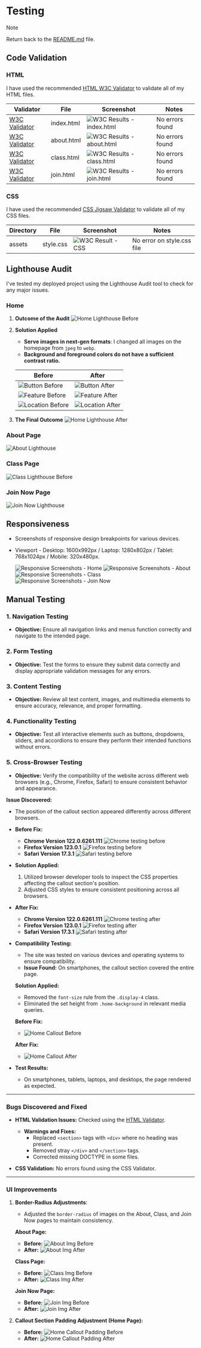 # Testing

> [!NOTE]  
> Return back to the [README.md](README.md) file.

## Code Validation

### HTML
I have used the recommended [HTML W3C Validator](https://validator.w3.org) to validate all of my HTML files.

| Validator | File | Screenshot | Notes |
| --- | --- | --- | --- |
| [W3C Validator](https://validator.w3.org/nu/?doc=https%3A%2F%2Flauren21717.github.io%2FMilestone_project_1%2F) | index.html | ![W3C Results - index.html](https://github.com/Lauren21717/Milestone_project_1/blob/main/assets/media/W3C%20Results%20-%20index.png?raw=true) | No errors found |
| [W3C Validator](https://validator.w3.org/nu/?doc=https%3A%2F%2Flauren21717.github.io%2FMilestone_project_1%2Fabout.html) | about.html | ![W3C Results - about.html](https://github.com/Lauren21717/Milestone_project_1/blob/main/assets/media/W3C%20Validator%20-%20about.png?raw=true) | No errors found |
| [W3C Validator](https://validator.w3.org/nu/?doc=https%3A%2F%2Flauren21717.github.io%2FMilestone_project_1%2Fclass.html) | class.html | ![W3C Results - class.html](https://github.com/Lauren21717/Milestone_project_1/blob/main/assets/media/W3C%20Validator%20-%20class.png?raw=true) | No errors found |
| [W3C Validator](https://validator.w3.org/nu/?doc=https%3A%2F%2Flauren21717.github.io%2FMilestone_project_1%2Fjoin.html) | join.html | ![W3C Results - join.html](https://github.com/Lauren21717/Milestone_project_1/blob/main/assets/media/W3C%20Validator%20-%20join.png?raw=true) | No errors found |

### CSS
I have used the recommended [CSS Jigsaw Validator](https://jigsaw.w3.org/css-validator) to validate all of my CSS files.

| Directory | File | Screenshot | Notes |
| --- | --- | --- | --- |
| assets | style.css | ![W3C Result - CSS](https://github.com/Lauren21717/Milestone_project_1/blob/main/assets/media/W3C%20Validator%20-%20CSS.png?raw=true) | No error on style.css file |

## Lighthouse Audit

I've tested my deployed project using the Lighthouse Audit tool to check for any major issues.

### Home

1. **Outcome of the Audit**
   ![Home Lighthouse Before](https://github.com/Lauren21717/Milestone_project_1/blob/main/assets/media/home-lighthouse-before.png?raw=true)

2. **Solution Applied**
   - **Serve images in next-gen formats**: I changed all images on the homepage from `jpeg` to `webp`.
   - **Background and foreground colors do not have a sufficient contrast ratio.**

   | Before | After |
   | --- | --- |
   | ![Button Before](https://github.com/Lauren21717/Milestone_project_1/blob/main/assets/media/btn-lg-before.png?raw=true) | ![Button After](https://github.com/Lauren21717/Milestone_project_1/blob/main/assets/media/btn-lg-after.png?raw=true) |
   | ![Feature Before](https://github.com/Lauren21717/Milestone_project_1/blob/main/assets/media/feature-lh-before.png?raw=true) | ![Feature After](https://github.com/Lauren21717/Milestone_project_1/blob/main/assets/media/feature-lh-after.png?raw=true) |
   | ![Location Before](https://github.com/Lauren21717/Milestone_project_1/blob/main/assets/media/Location-lh-before.png?raw=true) | ![Location After](https://github.com/Lauren21717/Milestone_project_1/blob/main/assets/media/Location-lh-after.png?raw=true) |

3. **The Final Outcome**
   ![Home Lighthouse After](https://github.com/Lauren21717/Infinite_Fitness/blob/main/assets/media/home-lighthouse-after.png?raw=true)


### About Page
   ![About Lighthouse](https://github.com/Lauren21717/Infinite_Fitness/blob/main/assets/media/about-lighthouse-after.png?raw=true)


### Class Page
   ![Class Lighthouse Before](https://github.com/Lauren21717/Milestone_project_1/blob/main/assets/media/class-lighthouse-before.png?raw=true)


### Join Now Page
   ![Join Now Lighthouse](https://github.com/Lauren21717/Milestone_project_1/blob/main/assets/media/join-now-lighthouse.png?raw=true)


## Responsiveness
   
- Screenshots of responsive design breakpoints for various devices.
- Viewport - Desktop: 1600x992px / Laptop: 1280x802px / Tablet: 768x1024px / Mobile: 320x480px.

    ![Responsive Screenshots - Home](https://github.com/Lauren21717/Milestone_project_1/blob/main/assets/images/Responsive%20Screenshots%20-%20Home.png?raw=true)
    ![Responsive Screenshots - About](https://github.com/Lauren21717/Milestone_project_1/blob/main/assets/media/Responsive%20Screenshots%20-%20About.png?raw=true)
    ![Responsive Screenshots - Class](https://github.com/Lauren21717/Milestone_project_1/blob/main/assets/media/Responsive%20Screenshots%20-%20Class.png?raw=true)
    ![Responsive Screenshots - Join Now](https://github.com/Lauren21717/Milestone_project_1/blob/main/assets/media/Responsive%20Screenshots%20-%20Join%20Now.png?raw=true)

## Manual Testing

### 1. Navigation Testing
- **Objective:** Ensure all navigation links and menus function correctly and navigate to the intended page.

### 2. Form Testing
- **Objective:** Test the forms to ensure they submit data correctly and display appropriate validation messages for any errors.

### 3. Content Testing
- **Objective:** Review all text content, images, and multimedia elements to ensure accuracy, relevance, and proper formatting.

### 4. Functionality Testing
- **Objective:** Test all interactive elements such as buttons, dropdowns, sliders, and accordions to ensure they perform their intended functions without errors.

### 5. Cross-Browser Testing
- **Objective:** Verify the compatibility of the website across different web browsers (e.g., Chrome, Firefox, Safari) to ensure consistent behavior and appearance.

**Issue Discovered:**
- The position of the callout section appeared differently across different browsers.
- **Before Fix:**
    - **Chrome Version 122.0.6261.111**
      ![Chrome testing before](https://github.com/Lauren21717/Milestone_project_1/blob/main/assets/media/chrome-testing-before.png?raw=true)
    - **Firefox Version 123.0.1**
      ![Firefox testing before](https://github.com/Lauren21717/Milestone_project_1/blob/main/assets/media/firefox-testing-before.png?raw=true)
    - **Safari Version 17.3.1**
      ![Safari testing before](https://github.com/Lauren21717/Milestone_project_1/blob/main/assets/media/safari-testing-before.png?raw=true)
      
- **Solution Applied:**
    1. Utilized browser developer tools to inspect the CSS properties affecting the callout section's position.
    2. Adjusted CSS styles to ensure consistent positioning across all browsers.
    
- **After Fix:**
    - **Chrome Version 122.0.6261.111**
      ![Chrome testing after](https://github.com/Lauren21717/Milestone_project_1/blob/main/assets/media/chrome-testing-after.png?raw=true)
    - **Firefox Version 123.0.1**
      ![Firefox testing after](https://github.com/Lauren21717/Milestone_project_1/blob/main/assets/media/firefox-testing-after.png?raw=true)
    - **Safari Version 17.3.1**
      ![Safari testing after](https://github.com/Lauren21717/Milestone_project_1/blob/main/assets/media/safari-testing-after.png?raw=true)
    
- **Compatibility Testing:** 
    - The site was tested on various devices and operating systems to ensure compatibility.
    - **Issue Found:** On smartphones, the callout section covered the entire page.
    
    **Solution Applied:** 
    - Removed the `font-size` rule from the `.display-4` class.
    - Eliminated the set height from `.home-background` in relevant media queries.
    
    **Before Fix:**
    - ![Home Callout Before](https://github.com/Lauren21717/Infinite_Fitness/blob/main/assets/media/home-callout-before.png?raw=true)
    
    **After Fix:**
    - ![Home Callout After](https://github.com/Lauren21717/Infinite_Fitness/blob/main/assets/media/home-callout-after.png?raw=true)
    
- **Test Results:**  
    - On smartphones, tablets, laptops, and desktops, the page rendered as expected.

---

### Bugs Discovered and Fixed
- **HTML Validation Issues:** Checked using the [HTML Validator](https://validator.w3.org/).
    - **Warnings and Fixes:**
      - Replaced `<section>` tags with `<div>` where no heading was present.
      - Removed stray `</div>` and `</section>` tags.
      - Corrected missing DOCTYPE in some files.

- **CSS Validation:** No errors found using the CSS Validator.

---

### UI Improvements

1. **Border-Radius Adjustments**:
    - Adjusted the `border-radius` of images on the About, Class, and Join Now pages to maintain consistency.
  
   **About Page:**
   - **Before:**
     ![About Img Before](https://github.com/Lauren21717/Milestone_project_1/blob/main/assets/media/about-img-before.png?raw=true)
   - **After:**
     ![About Img After](https://github.com/Lauren21717/Milestone_project_1/blob/main/assets/media/about-img-after.png?raw=true)

   **Class Page:**
   - **Before:**
     ![Class Img Before](https://github.com/Lauren21717/Milestone_project_1/blob/main/assets/media/class-img-before.png?raw=true)
   - **After:**
     ![Class Img After](https://github.com/Lauren21717/Milestone_project_1/blob/main/assets/media/class-img-after.png?raw=true)

   **Join Now Page:**
   - **Before:**
     ![Join Img Before](https://github.com/Lauren21717/Milestone_project_1/blob/main/assets/media/join-img-before.png?raw=true)
   - **After:**
     ![Join Img After](https://github.com/Lauren21717/Milestone_project_1/blob/main/assets/media/join-img-after.png?raw=true)

2. **Callout Section Padding Adjustment (Home Page):**
    - **Before:**
      ![Home Callout Padding Before](https://github.com/Lauren21717/Infinite_Fitness/blob/main/assets/media/home-callout-bg-before.png?raw=true)
    - **After:**
      ![Home Callout Padding After](https://github.com/Lauren21717/Infinite_Fitness/blob/main/assets/media/home-callout-bg-after.png?raw=true)
